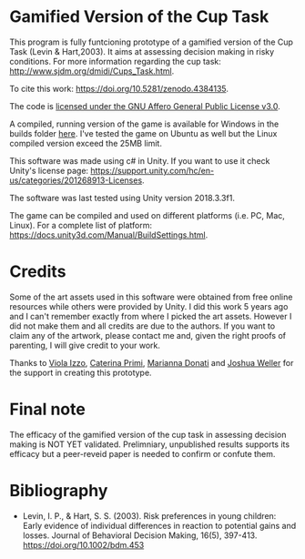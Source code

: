# Gamified Version of the Cup Task

This program is fully funtcioning prototype of a gamified version of the Cup Task (Levin & Hart,2003). It aims at assessing decision making in risky conditions. For more information regarding the cup task: http://www.sjdm.org/dmidi/Cups_Task.html.

To cite this work: https://doi.org/10.5281/zenodo.4384135.

The code is [licensed under the GNU Affero General Public License v3.0](https://github.com/giulio-ammannato/gamified_cup_task/blob/main/LICENSE).

A compiled, running version of the game is available for Windows in the builds folder [here](https://github.com/giulio-ammannato/gamified_cup_task/tree/main/Builds). I've tested the game on Ubuntu as well but the  Linux compiled version exceed the 25MB limit.

This software was made using c# in Unity. If you want to use it check Unity's license page: https://support.unity.com/hc/en-us/categories/201268913-Licenses.

The software was last tested using Unity version 2018.3.3f1.

The game can be compiled and used on different platforms (i.e. PC, Mac, Linux). For a complete list of platform: https://docs.unity3d.com/Manual/BuildSettings.html.

# Credits

Some of the art assets used in this software were obtained from free online resources while others were provided by Unity. I did this work 5 years ago and I can't remember exactly from where I picked the art assets. However I did not make them and all credits are due to the authors. If you want to claim any of the artwork, please contact me and, given the right proofs of parenting, I will give credit to your work.

Thanks to [Viola Izzo](https://www.researchgate.net/profile/Viola_Izzo), [Caterina Primi](https://www.researchgate.net/profile/Caterina_Primi2), [Marianna Donati](https://www.researchgate.net/profile/Maria_Donati2) and [Joshua Weller](https://www.researchgate.net/profile/Joshua_Weller) for the support in creating this prototype.

# Final note
The efficacy of the gamified version of the cup task in assessing decision making is NOT YET validated. Prelimniary, unpublished results supports its efficacy but a peer-reveid paper is needed to confirm or confute them.

# Bibliography

  * Levin, I. P., & Hart, S. S. (2003). Risk preferences in young children: Early evidence of individual differences in reaction to potential gains and losses. Journal of Behavioral Decision Making, 16(5), 397-413. https://doi.org/10.1002/bdm.453
